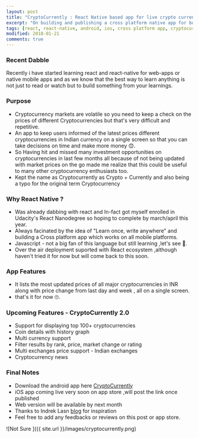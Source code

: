 ```yaml
---
layout: post
title: "CryptoCurrently : React Native based app for live crypto currencies prices"
excerpt: "On building and publishing a cross platform native app for both android and iOS"
tags: [react, react-native, android, ios, cross platform app, cryptocurrency]
modified: 2018-01-21
comments: true
---
```



### Recent Dabble

Recently i have started learning react and react-native for web-apps or native mobile apps and as we know that the best way to learn anything is not just to read or watch but to build something from your learnings.

### Purpose
* Cryptocurrency markets are volatile so you need to keep a check on the prices of different Cryptocurrencies but that's very difficult and repetitive.   
* An app to keep users informed of the latest prices different cryptocurrencies in Indian currency on a single screen so that you can take decisions on time and make
more money 😊.
* So Having hit and missed many investment opportunities on cryptocurrencies in last few months all because of not being updated with market prices on the go made me realize that this could be useful to many other cryptocurrency enthusiasts too.
* Kept the name as Cryptocurrently as Crypto + Currently and also being a typo for
  the original term Cryptocurrency

### Why React Native ?

* Was already dabbing with react and In-fact got myself enrolled in Udacity's
  React Nanodegree so hoping to complete by march/april this year.
* Always facinated by the idea of "Learn once, write  anywhere" and building a
  Cross platform app which works on all mobile platforms.
* Javascript - not a big fan of this language but still learning ,let's see 🤔.
* Over the air deployment suported with React ecosystem ,although haven't tried it for now but will come back to this soon.

### App Features

* It lists the most updated prices of all major cryptocurrencies in INR along with price change from last day and week , all on a single screen.
* that's it for now 🙄.

### Upcoming Features - CryptoCurrently 2.0

* Support for displaying top 100+ cryptocurrencies
* Coin details with history graph
* Multi currency support
* Filter results by rank, price, market change or rating
* Multi exchanges price support - Indian exchanges  
* Cryptocurrency news


### Final Notes

* Download the android app here <a href="https://play.google.com/store/apps/details?id=com.cryptocurrently">
CryptoCurrently</a>
* iOS app coming live very soon on app store ,will post the link once published
* Web version will be available by next month
* Thanks to Indrek Lasn <a href="https://medium.com/react-native-training/learn-how-to-build-a-rn-redux-cryptocurrency-app-chapter-iii-a454dda156b">blog</a> for inspiration
* Feel free to add any feedbacks or reviews on this post or app store.

![Not Sure ]({{ site.url }}/images/cryptocurrently.png)
